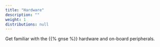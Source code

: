 ```yaml
---
title: "Hardware"
description: ""
weight: 1
distributions: null
---
```


Get familiar with the {{% gnse %}} hardware and on-board peripherals.
